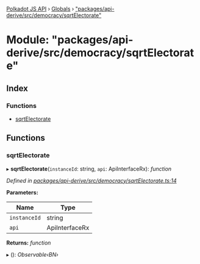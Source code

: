 [Polkadot JS API](../README.md) › [Globals](../globals.md) › ["packages/api-derive/src/democracy/sqrtElectorate"](_packages_api_derive_src_democracy_sqrtelectorate_.md)

# Module: "packages/api-derive/src/democracy/sqrtElectorate"

## Index

### Functions

* [sqrtElectorate](_packages_api_derive_src_democracy_sqrtelectorate_.md#sqrtelectorate)

## Functions

###  sqrtElectorate

▸ **sqrtElectorate**(`instanceId`: string, `api`: ApiInterfaceRx): *function*

*Defined in [packages/api-derive/src/democracy/sqrtElectorate.ts:14](https://github.com/polkadot-js/api/blob/5af98cc89e/packages/api-derive/src/democracy/sqrtElectorate.ts#L14)*

**Parameters:**

Name | Type |
------ | ------ |
`instanceId` | string |
`api` | ApiInterfaceRx |

**Returns:** *function*

▸ (): *Observable‹BN›*
